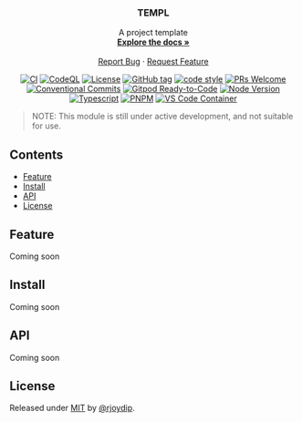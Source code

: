 <div align="center">
  <h3 align="center">TEMPL</h3>
  <p align="center">
    A project template
    <br />
    <a href="https://github.com/rjoydip/templ"><strong>Explore the docs »</strong></a>
    <br />
    <br />
    <a href="https://github.com/rjoydip/templ/issues">Report Bug</a>
    ·
    <a href="https://github.com/rjoydip/templ/issues">Request Feature</a>
  </p>

[![CI][ci-shield]][ci-url]
[![CodeQL][codeql-image]][codeql-url]
[![License][license-image]][license-url]
[![GitHub tag][release-tag-image]][release-url]
[![code style][code-style-image]][code-style-url]
[![PRs Welcome][pr-welcome-image]][pr-welcome-url]
[![Conventional Commits][conventional-commits-image]][conventional-commits-url]
[![Gitpod Ready-to-Code][gitpod-image]][gitpod-url]
[![Node Version][node-image]][node-url]
[![Typescript][typescript-image]][typescript-url]
[![PNPM][pnpm-image]][pnpm-url]
[![VS Code Container][vscode-container-image]][vscode-container-url]

</div>

> NOTE: This module is still under active development, and not suitable for use.

## Contents

- [Feature](#feature)
- [Install](#install)
- [API](#api)
- [License](#license)

## Feature

Coming soon

## Install

Coming soon

## API

Coming soon

## License

Released under [MIT](./LICENSE) by [@rjoydip](https://github.com/rjoydip).

[ci-shield]: https://github.com/rjoydip/templ/actions/workflows/ci.yml/badge.svg
[ci-url]: https://github.com/rjoydip/templ/actions/workflows/ci.yml
[codeql-image]: https://github.com/rjoydip/templ/actions/workflows/codeql.yml/badge.svg
[codeql-url]: https://github.com/rjoydip/templ/actions/workflows/codeql.yml
[license-image]: https://img.shields.io/npm/l/markdownlint.svg
[license-url]: https://github.com/rjoydip/templ/blob/main/LICENSE
[release-tag-image]: https://img.shields.io/github/tag/rjoydip/templ?include_prereleases=&sort=semver&color=green
[release-url]: https://github.com/rjoydip/templ/releases
[pr-welcome-image]: https://img.shields.io/badge/PRs-welcome-brightgreen.svg
[pr-welcome-url]: http://makeapullrequest.com
[gitpod-image]: https://img.shields.io/badge/Gitpod-Ready--to--Code-blue?logo=gitpod
[gitpod-url]: https://gitpod.io/from-referrer
[node-image]: https://img.shields.io/badge/node-16%20LTS-brightgreen
[node-url]: https://nodejs.org/en/blog/release/v16.20.0
[typescript-image]: https://img.shields.io/badge/typescript-latest-blue
[typescript-url]: https://www.typescriptlang.org
[pnpm-image]: https://img.shields.io/badge/pnpm-latest-orange
[pnpm-url]: https://pnpm.io
[conventional-commits-image]: https://img.shields.io/badge/Conventional%20Commits-17.6.6-%23FE5196?logo=conventionalcommits&logoColor=white
[conventional-commits-url]: https://conventionalcommits.org
[vscode-container-image]: https://img.shields.io/static/v1?label=VS+Code&message=Container&logo=visualstudiocode&color=007ACC&logoColor=007ACC&labelColor=2C2C32
[vscode-container-url]: https://open.vscode.dev/microsoft/vscode
[code-style-url]: https://github.com/antfu/eslint-config
[code-style-image]: https://antfu.me/badge-code-style.svg
